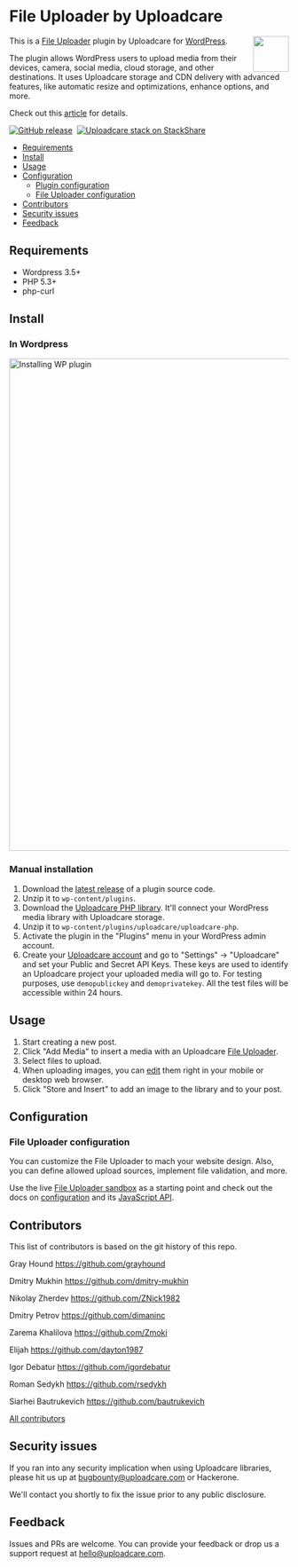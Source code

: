 # File Uploader by Uploadcare

<a href="https://uploadcare.com/?utm_source=github&utm_campaign=uploadcare-wordpress">
  <img align="right" width="64" height="64"
    src="https://ucarecdn.com/2f4864b7-ed0e-4411-965b-8148623aa680/uploadcare-logo-mark.svg"
    alt="">
</a>

This is a [File Uploader][uc-feature-widget] plugin by Uploadcare for [WordPress][wordpress].

The plugin allows WordPress users to upload media from their devices, camera, social media, cloud storage, and other destinations. It uses Uploadcare storage and CDN delivery with advanced features, like automatic resize and optimizations, enhance options, and more.

<!-- Misha: not sure if this article is relevant in the firsst paragraph/screen. It's a mediocre article looks like sponsored, better move it to the end -->
Check out this [article][wparena-article] for details.

[![GitHub release][badge-release-img]][badge-release-url]&nbsp;
[![Uploadcare stack on StackShare][badge-stack-img]][badge-stack-url]

* [Requirements](#requirements)
* [Install](#install)
* [Usage](#usage)
* [Configuration](#configuration)
  * [Plugin configuration](#plugin-configuration)
  * [File Uploader configuration](#widget-configuration)
* [Contributors](#contributors)
* [Security issues](#security-issues)
* [Feedback](#feedback)

## Requirements

- Wordpress 3.5+
- PHP 5.3+
- php-curl

## Install

### In Wordpress

<a href="https://wordpress.org/plugins/uploadcare/" title="Navigate to the plugin page">
  <img src="https://ucarecdn.com/a6ed4f07-46d4-45f1-9a2e-1bef04d9f21a/InstallFromWP.gif"
       width="888" alt="Installing WP plugin">
</a>

### Manual installation

1. Download the [latest release][github-releases] of a plugin source code.
1. Unzip it to `wp-content/plugins`.
1. Download the [Uploadcare PHP library][github-php]. It'll connect your WordPress media library with Uploadcare storage.
1. Unzip it to `wp-content/plugins/uploadcare/uploadcare-php`.
1. Activate the plugin in the "Plugins" menu in your WordPress admin account.
1. Create your [Uploadcare account][uc-account] and go to "Settings" -> "Uploadcare" and set your Public and Secret API Keys. These keys are used to identify an Uploadcare project your uploaded media will go to. For testing purposes, use `demopublickey` and `demoprivatekey`. All the test files will be accessible within 24 hours.

## Usage

1. Start creating a new post.
1. Click "Add Media" to insert a media with an Uploadcare [File Uploader][uc-widget-features].
1. Select files to upload.
1. When uploading images, you can [edit][uc-widget-image-processing] them right in your mobile or desktop web browser.
1. Click "Store and Insert" to add an image to the library and to your post.

## Configuration

### File Uploader configuration

You can customize the File Uploader to mach your website design. Also, you can define
allowed upload sources, implement file validation, and more.

Use the live [File Uploader sandbox][uc-widget-configure] as a starting point and check out the docs on [configuration][uc-docs-widget-config] and its [JavaScript API][uc-docs-widget-js-api].

## Contributors

This list of contributors is based on the git history of this repo.

Gray Hound <https://github.com/grayhound>

Dmitry Mukhin <https://github.com/dmitry-mukhin>

Nikolay Zherdev <https://github.com/ZNick1982>

Dmitry Petrov <https://github.com/dimaninc>

Zarema Khalilova <https://github.com/Zmoki>

Elijah <https://github.com/dayton1987>

Igor Debatur <https://github.com/igordebatur>

Roman Sedykh <https://github.com/rsedykh>

Siarhei Bautrukevich <https://github.com/bautrukevich>

[All contributors][github-contributors]

## Security issues

If you ran into any security implication when using Uploadcare libraries, please hit us up at [bugbounty@uploadcare.com][uc-email-bounty] or Hackerone.

We'll contact you shortly to fix the issue prior to any public disclosure.

## Feedback

Issues and PRs are welcome. You can provide your feedback or drop us a support
request at [hello@uploadcare.com][uc-email-hello].

[wordpress]: http://www.wordpress.org/
[wparena-article]: https://wparena.com/3-must-have-wordpress-plugins-to-start-a-photoblog/
[uc-account]: https://uploadcare.com/accounts/create/free/
[uc-widget-features]: https://uploadcare.com/features/widget/
[uc-widget-image-processing]: https://uploadcare.com/features/image_processing/
[uc-docs-widget-config]: https://uploadcare.com/docs/uploads/widget/config/?utm_source=github&utm_campaign=uploadcare-wordpress
[uc-docs-widget-js-api]: https://uploadcare.com/docs/api_reference/javascript/?utm_source=github&utm_campaign=uploadcare-wordpress
[uc-widget-configure]: https://uploadcare.com/widget/configure/?utm_source=github&utm_campaign=uploadcare-wordpress
[uc-feature-widget]: https://uploadcare.com/features/widget/?utm_source=github&utm_campaign=uploadcare-wordpress
[uc-email-bounty]: mailto:bugbounty@uploadcare.com
[uc-email-hello]: mailto:hello@uploadcare.com

[github-releases]: https://github.com/uploadcare/uploadcare-wordpress/releases
[github-php]: https://github.com/uploadcare/uploadcare-php/releases
[github-contributors]: https://github.com/uploadcare/uploadcare-wordpress/graphs/contributors

[badge-stack-img]: https://img.shields.io/badge/tech-stack-0690fa.svg?style=flat
[badge-stack-url]: https://stackshare.io/uploadcare/stacks/
[badge-release-img]: https://img.shields.io/github/release/uploadcare/uploadcare-wordpress.svg
[badge-release-url]: https://github.com/uploadcare/uploadcare-wordpress/releases
